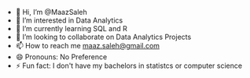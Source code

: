 - 👋 Hi, I’m @MaazSaleh
- 👀 I’m interested in Data Analytics
- 🌱 I’m currently learning SQL and R
- 💞️ I’m looking to collaborate on Data Analytics Projects
- 📫 How to reach me maaz.saleh@gmail.com
- 😄 Pronouns: No Preference
- ⚡ Fun fact: I don't have my bachelors in statistcs or computer science

<!---
MaazSaleh/MaazSaleh is a ✨ special ✨ repository because its `README.md` (this file) appears on your GitHub profile.
You can click the Preview link to take a look at your changes.
--->
